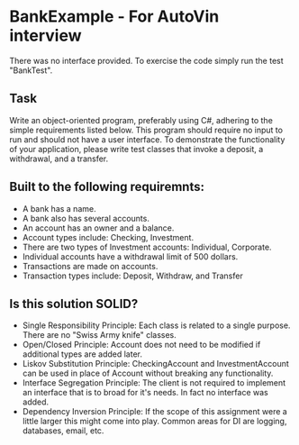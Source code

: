 # BankExample - For AutoVin interview

There was no interface provided. To exercise the code simply run the test "BankTest".

## Task
Write an object-oriented program, preferably using C#, adhering to the simple requirements listed
below. This program should require no input to run and should not have a user interface. To
demonstrate the functionality of your application, please write test classes that invoke a deposit, a
withdrawal, and a transfer.


## Built to the following requiremnts:

* A bank has a name.
* A bank also has several accounts.
* An account has an owner and a balance.
* Account types include: Checking, Investment.
* There are two types of Investment accounts: Individual, Corporate.
* Individual accounts have a withdrawal limit of 500 dollars.
* Transactions are made on accounts.
* Transaction types include: Deposit, Withdraw, and Transfer

## Is this solution SOLID?

* Single Responsibility Principle: Each class is related to a single purpose. There are no "Swiss Army knife" classes.
* Open/Closed Principle: Account does not need to be modified if additional types are added later.
* Liskov Substitution Principle: CheckingAccount and InvestmentAccount can be used in place of Account without breaking any functionality.
* Interface Segregation Principle: The client is not required to implement an interface that is to broad for it's needs. In fact no interface was added.
* Dependency Inversion Principle: If the scope of this assignment were a little larger this might come into play. Common areas for DI are logging, databases, email, etc.  
